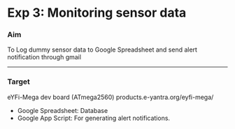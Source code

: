 # Exp 3: Monitoring sensor data

### Aim
To Log dummy sensor data to Google Spreadsheet and send alert notification through gmail

---

### Target
eYFi-Mega dev board (ATmega2560) products.e-yantra.org/eyfi-mega/


- Google Spreadsheet: Database
- Google App Script: For generating alert notifications.
